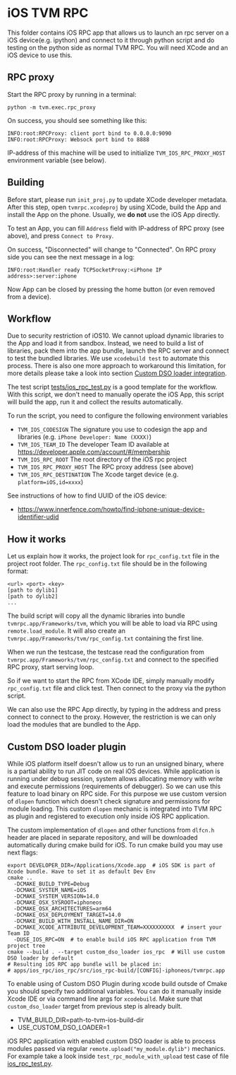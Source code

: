 <!--- Licensed to the Apache Software Foundation (ASF) under one -->
<!--- or more contributor license agreements.  See the NOTICE file -->
<!--- distributed with this work for additional information -->
<!--- regarding copyright ownership.  The ASF licenses this file -->
<!--- to you under the Apache License, Version 2.0 (the -->
<!--- "License"); you may not use this file except in compliance -->
<!--- with the License.  You may obtain a copy of the License at -->

<!---   http://www.apache.org/licenses/LICENSE-2.0 -->

<!--- Unless required by applicable law or agreed to in writing, -->
<!--- software distributed under the License is distributed on an -->
<!--- "AS IS" BASIS, WITHOUT WARRANTIES OR CONDITIONS OF ANY -->
<!--- KIND, either express or implied.  See the License for the -->
<!--- specific language governing permissions and limitations -->
<!--- under the License. -->

# iOS TVM RPC

This folder contains iOS RPC app that allows us to launch an rpc server on a iOS device(e.g. ipython)
and connect to it through python script and do testing on the python side as normal TVM RPC.
You will need XCode and an iOS device to use this.

## RPC proxy
Start the RPC proxy by running in a terminal:

    python -m tvm.exec.rpc_proxy

On success, you should see something like this:

    INFO:root:RPCProxy: client port bind to 0.0.0.0:9090
    INFO:root:RPCProxy: Websock port bind to 8888

IP-address of this machine will be used to initialize ```TVM_IOS_RPC_PROXY_HOST```
environment variable (see below).

## Building
Before start, please run ```init_proj.py``` to update XCode developer metadata. After this step, open
```tvmrpc.xcodeproj``` by using XCode, build the App and install the App on the phone. Usually, we
**do not** use the iOS App directly.

To test an App, you can fill ``Address`` field with IP-address of RPC proxy
(see above), and press ``Connect to Proxy``.

On success, "Disconnected" will change to "Connected".
On RPC proxy side you can see the next message in a log:

    INFO:root:Handler ready TCPSocketProxy:<iPhone IP address>:server:iphone

Now App can be closed by pressing the home button (or even removed from a device).

## Workflow
Due to security restriction of iOS10. We cannot upload dynamic libraries to the App and load it from sandbox.
Instead, we need to build a list of libraries, pack them into the app bundle, launch the RPC server and
connect to test the bundled libraries. We use ```xcodebuild test``` to automate this process. There is also
one more approach to workaround this limitation, for more details please take a look into section
[Custom DSO loader integration](#custom-dso-loader-plugin).

The test script [tests/ios_rpc_test.py](tests/ios_rpc_test.py) is a good template for the workflow. With this
script, we don't need to manually operate the iOS App, this script will build the app, run it and collect the results 
automatically.

 To run the script,  you need to configure the following environment variables

- ```TVM_IOS_CODESIGN``` The signature you use to codesign the app and libraries (e.g. ```iPhone Developer: Name (XXXX)```)
- ```TVM_IOS_TEAM_ID``` The developer Team ID available at https://developer.apple.com/account/#/membership     
- ```TVM_IOS_RPC_ROOT``` The root directory of the iOS rpc project
- ```TVM_IOS_RPC_PROXY_HOST``` The RPC proxy address (see above)
- ```TVM_IOS_RPC_DESTINATION``` The Xcode target device (e.g. ```platform=iOS,id=xxxx```)

See instructions of how to find UUID of the iOS device:

- https://www.innerfence.com/howto/find-iphone-unique-device-identifier-udid

## How it works
Let us explain how it works, the project look for ```rpc_config.txt``` file in the project root folder.
The ```rpc_config.txt``` file should be in the following format:
```
<url> <port> <key>
[path to dylib1]
[path to dylib2]
...
```
The build script will copy all the dynamic libraries into bundle ```tvmrpc.app/Frameworks/tvm```,
which you will be able to load via RPC using ```remote.load_module```.
It will also create an ```tvmrpc.app/Frameworks/tvm/rpc_config.txt``` containing the first line.

When we run the testcase, the testcase read the configuration from ```tvmrpc.app/Frameworks/tvm/rpc_config.txt```
and connect to the specified RPC proxy, start serving loop.

So if we want to start the RPC from XCode IDE, simply manually modify ```rpc_config.txt``` file and click test.
Then connect to the proxy via the python script.

We can also use the RPC App directly, by typing in the address and press connect to connect to the proxy.
However, the restriction is we can only load the modules that are bundled to the App.

## Custom DSO loader plugin
While iOS platform itself doesn't allow us to run an unsigned binary, where is a partial ability to run JIT code
on real iOS devices. While application is running under debug session, system allows allocating memory with write
and execute permissions (requirements of debugger). So we can use this feature to load binary on RPC side. For this
purpose we use custom version of `dlopen` function which doesn't check signature and permissions for module loading.
This custom `dlopen` mechanic is integrated into TVM RPC as plugin and registered to execution only inside iOS RPC
application.

The custom implementation of `dlopen` and other functions from `dlfcn.h` header are placed in separate repository,
and will be downloaded automatically during cmake build for iOS. To run cmake build you may use next flags:
```shell
export DEVELOPER_DIR=/Applications/Xcode.app  # iOS SDK is part of Xcode bundle. Have to set it as default Dev Env
cmake ..
  -DCMAKE_BUILD_TYPE=Debug
  -DCMAKE_SYSTEM_NAME=iOS
  -DCMAKE_SYSTEM_VERSION=14.0
  -DCMAKE_OSX_SYSROOT=iphoneos
  -DCMAKE_OSX_ARCHITECTURES=arm64
  -DCMAKE_OSX_DEPLOYMENT_TARGET=14.0
  -DCMAKE_BUILD_WITH_INSTALL_NAME_DIR=ON
  -DCMAKE_XCODE_ATTRIBUTE_DEVELOPMENT_TEAM=XXXXXXXXXX  # insert your Team ID
  -DUSE_IOS_RPC=ON  # to enable build iOS RPC application from TVM project tree
cmake --build . --target custom_dso_loader ios_rpc  # Will use custom DSO loader by default
# Resulting iOS RPC app bundle will be placed in:
# apps/ios_rpc/ios_rpc/src/ios_rpc-build/[CONFIG]-iphoneos/tvmrpc.app
```

To enable using of Custom DSO Plugin during xcode build outsde of Cmake you should specify two additional variables.
You can do it manually inside Xcode IDE or via command line args for `xcodebuild`. Make sure that `custom_dso_loader`
target from previous step is already built.
* TVM_BUILD_DIR=path-to-tvm-ios-build-dir
* USE_CUSTOM_DSO_LOADER=1

iOS RPC application with enabled custom DSO loader is able to process modules passed via regular
`remote.upload("my_module.dylib")` mechanics. For example take a look inside `test_rpc_module_with_upload` test case
of file [ios_rpc_test.py](tests/ios_rpc_test.py).
